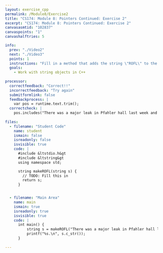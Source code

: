 ```yaml
---
layout: exercise_cpp
permalink: /Module8/Exercise2
title: "CS174: Module 8: Pointers Continued: Exercise 2"
excerpt: "CS174: Module 8: Pointers Continued: Exercise 2"
canvasasmtid: "102837"
canvaspoints: "1"
canvashalftries: 5

info:
  prev: "./Video2"
  next: "./Video3"
  points: 1
  instructions: "Fill in a method that adds the string \"ROFL\" to the end of a string and returns the result."
  goals:
    - Work with string objects in C++
    
processor:  
  correctfeedback: "Correct!!" 
  incorrectfeedback: "Try again"
  submitformlink: false
  feedbackprocess: | 
    var pos = runtime.text.trim();
  correctcheck: |
    pos.includes("There was a major leak in Pfahler hall last week and faculty lost countless hours cleaning it up during a global pandemic.ROFL")
 
files:
  - filename: "Student Code"
    name: student
    ismain: false
    isreadonly: false
    isvisible: true
    code: | 
      #include &ltstdio.h&gt
      #include &ltstring&gt
      using namespace std;

      string makeROFL(string s) {
        // TODO: Fill this in
        return s;
      }


  - filename: "Main Area"
    name: main
    ismain: true
    isreadonly: true
    isvisible: true
    code: | 
      int main() {
          string s = makeROFL("There was a major leak in Pfahler hall last week and faculty lost countless hours cleaning it up during a global pandemic.");
          printf("%s.\n", s.c_str());
      }
        
---
```

